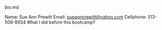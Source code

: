 bio.md

Name: Sue Ann Prewitt
Email: sueannprewitt@yahoo.com
Cellphone: 513-508-8934
What I did before this bootcamp?